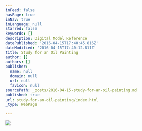 ```yaml
---
inFeed: false
hasPage: true
inNav: true
inLanguage: null
starred: false
keywords: []
description: Digital Model Reference
datePublished: '2016-04-15T17:40:45.816Z'
dateModified: '2016-04-15T17:40:12.811Z'
title: Study for an Oil Painting
author: []
authors: []
publisher:
  name: null
  domain: null
  url: null
  favicon: null
sourcePath: _posts/2016-04-15-study-for-an-oil-painting.md
published: true
url: study-for-an-oil-painting/index.html
_type: WebPage

---
```

![](https://the-grid-user-content.s3-us-west-2.amazonaws.com/56e8c991-c428-4ded-a01a-a8f055375304.jpg)